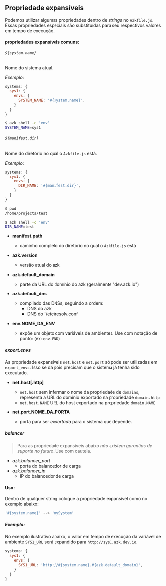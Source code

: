 ## Propriedade expansíveis

Podemos utilizar algumas propriedades dentro de _strings_ no `Azkfile.js`. Essas propriedades especiais são substituídas para seu respectivos valores em tempo de execução.

#### propriedades expansíveis comuns:

###### `${system.name}`
Nome do sistema atual.

_Exemplo_:

```js
systems: {
  sys1: {
    envs: {
      SYSTEM_NAME: '#{system.name}',
    }
  }
}
```

```sh
$ azk shell -c 'env'
SYSTEM_NAME=sys1
```


###### `${manifest.dir}`
Nome do diretório no qual o `Azkfile.js` está.

_Exemplo_:

```js
systems: {
  sys1: {
    envs: {
      DIR_NAME: '#{manifest.dir}',
    }
  }
}
```

```sh
$ pwd
/home/projects/test

$ azk shell -c 'env'
DIR_NAME=test
```

- __manifest.path__
  - caminho completo do diretório no qual o `Azkfile.js` está

- __azk.version__
  - versão atual do azk

- __azk.default_domain__
  - parte da URL do domínio do azk (geralmente "dev.azk.io")

- __azk.default_dns__
  - compilado das DNSs, seguindo a ordem:
    - DNS do azk
    - DNS do `/etc/resolv.conf

- __env.NOME_DA_ENV__
  - expõe um objeto com variáveis de ambientes. Use com notação de ponto: (ex: `env.PWD`)

##### export.envs

As propriedade expansíveis `net.host` e `net.port` só pode ser utilizadas em `export_envs`. Isso se dá pois precisam que o sistema já tenha sido executado.

- __net.host[.http]__
  - `net.host` sem informar o nome da propriedade de `domains`, representa a URL do domínio exportado na propriedade `domain.http`
  - `net.host.NAME` URL do host exportado na propriedade `domain.NAME`

- __net.port.NOME_DA_PORTA__
  - porta para ser _exportada_ para o sistema que depende.

##### balancer

> Para as propriedade expansíveis abaixo _não existem garantias de suporte no futuro_. Use com cautela.

- *azk.balancer_port*
  - porta do balancedor de carga
- *azk.balancer_ip*
  - IP do balancedor de carga

#### Uso:

Dentro de qualquer string coloque a propriedade expansível como no exemplo abaixo:

```js
'#{system.name}' --> 'mySystem'
```

##### Exemplo:

No exemplo ilustrativo abaixo, o valor em tempo de execução da variável de ambiente `SYS1_URL` será expandido para `http://sys1.azk.dev.io`.

```js
systems: {
  sys1: {
    envs: {
      SYS1_URL: 'http://#{system.name}.#{azk.default_domain}',
    }
  }
}
```


